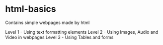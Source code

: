 # html-basics
Contains simple webpages made by html

Level 1 - Using text formatting elements
Level 2 - Using Images, Audio and Video in webpages
Level 3 - Using Tables and forms
